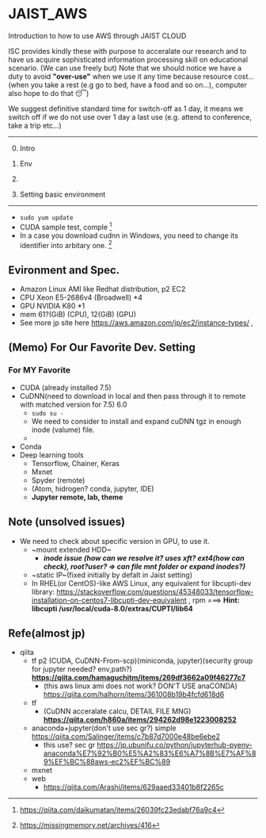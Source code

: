 # JAIST_AWS
Introduction to how to use AWS through JAIST CLOUD

ISC provides kindly these with purpose to acceralate our research and to have us acquire sophisticated information processing skill on educational scenario. (We can use  freely but) Note that we should notice we have a duty to avoid **"over-use"** when we use it any time because resource cost...  (when you take a rest (e.g go to bed, have a food and so on...), computer also hope to do that :sleeping:)

We suggest definitive standard time for switch-off as 1 day, it means we switch off if we do not use over 1 day a last use (e.g. attend to conference, take a trip etc...)
 
------------------------
0. Intro

1. Env
2.
3. Setting basic environment

------------
 - ` sudo yum update `
 - CUDA sample test, comple [^1]
 - In a case you download cudnn in Windows, you need to change its identifier into arbitary one. [^2]

## Evironment and Spec.
- Amazon Linux AMI like Redhat distribution, p2 EC2
- CPU Xeon E5-2686v4 (Broadwell) *4
- GPU NVIDIA K80 *1
- mem 61?(GiB) (CPU), 12(GiB) (GPU)
- See more jp site here https://aws.amazon.com/jp/ec2/instance-types/ ,


## (Memo) For Our Favorite Dev. Setting


### For MY Favorite
- CUDA (already installed 7.5)
- CuDNN(need to download in local and then pass through it to remote with matched version for 7.5) 6.0
  - `sudo su -`
  - We need to consider to install and expand cuDNN tgz in enough inode (valume) file.
  - 
- Conda
- Deep learning tools
  - Tensorflow, Chainer, Keras
  - Mxnet
  - Spyder (remote)
  - (Atom, hidrogen? conda, jupyter, IDE)
  - **Jupyter remote, lab, theme**
  
  
  
## Note (unsolved issues)
- We need to check about specific version in GPU, to use it.
  - ~mount extended HDD~
    - ***inode issue (how can we resolve it? uses xft? ext4(how can check), root?user? => can file mnt folder or expand inodes?)***
  - ~static IP~(fixed initially by defalt in Jaist setting)
  - In RHEL(or CentOS)-like AWS Linux, any equivalent for libcupti-dev library: https://stackoverflow.com/questions/45348033/tensorflow-installation-on-centos7-libcupti-dev-equivalent , rpm   ===> **Hint: libcupti	/usr/local/cuda-8.0/extras/CUPTI/lib64**

## Refe(almost jp)
- qiita
  - tf p2 (CUDA, CuDNN-From-scp)(miniconda, jupyter)(security group for jupyter needed? env,path?) **https://qiita.com/hamaguchitm/items/269df3662a09f46277c7**
    - (this aws linux ami does not work?  DON'T USE anaCONDA) https://qiita.com/halhorn/items/361008b19b4fcfd618d6
  - tf
    - (CuDNN acceralate calcu, DETAIL FILE MNG) **https://qiita.com/h860a/items/294262d98e1223008252**
  - anaconda+jupyter(don't use sec gr?) simple https://qiita.com/Salinger/items/c7b87d7000e48be6ebe2
    - this use? sec gr https://jp.ubunifu.co/python/jupyterhub-pyenv-anaconda%E7%92%B0%E5%A2%83%E6%A7%8B%E7%AF%89%EF%BC%88aws-ec2%EF%BC%89
  - mxnet 
  - web
    - https://qiita.com/Arashi/items/629aaed33401b8f2265c


[^1]: https://qiita.com/daikumatan/items/26039fc23edabf76a9c4
[^2]: https://missingmemory.net/archives/416




